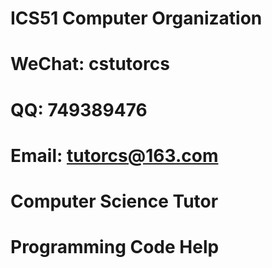 # ICS51 Computer Organization

# WeChat: cstutorcs

# QQ: 749389476

# Email: tutorcs@163.com

# Computer Science Tutor

# Programming Code Help
